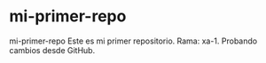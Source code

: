 # mi-primer-repo
mi-primer-repo
Este es mi primer repositorio. Rama: xa-1. Probando cambios desde GitHub.
